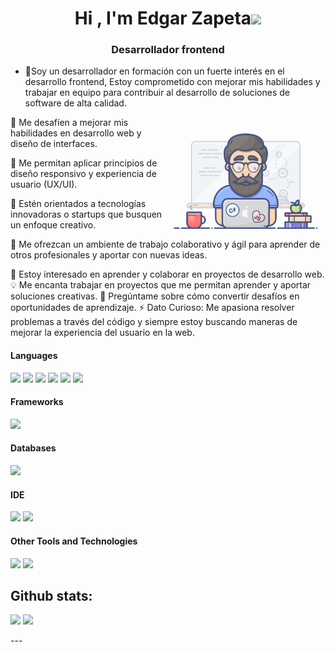 <h1 align="center">Hi , I'm Edgar Zapeta<img src="https://media.giphy.com/media/hvRJCLFzcasrR4ia7z/giphy.gif" width="35"></h1>
<h3 font-size="20" align="center">Desarrollador frontend</h3>


- 🌱Soy un desarrollador en formación con un fuerte interés en el desarrollo frontend, Estoy comprometido con mejorar mis habilidades y trabajar en equipo para contribuir al desarrollo de soluciones de software de alta calidad.

   <img align="right" style="width:16rem; height:auto" src="https://raw.githubusercontent.com/Elanza-48/Elanza-48/41a4790484e268102dfdab2b7c59d440d3ffafab/resources/img/geek.gif"/>

🚀 Me desafíen a mejorar mis habilidades en desarrollo web y diseño de interfaces.

🎨 Me permitan aplicar principios de diseño responsivo y experiencia de usuario (UX/UI).

🌟 Estén orientados a tecnologías innovadoras o startups que busquen un enfoque creativo.

🤝 Me ofrezcan un ambiente de trabajo colaborativo y ágil para aprender de otros profesionales y aportar con nuevas ideas.

🔧 Estoy interesado en aprender y colaborar en proyectos de desarrollo web.
💡 Me encanta trabajar en proyectos que me permitan aprender y aportar soluciones creativas.
💬 Pregúntame sobre cómo convertir desafíos en oportunidades de aprendizaje.
⚡ Dato Curioso: Me apasiona resolver problemas a través del código y siempre estoy buscando maneras de mejorar la experiencia del usuario en la web.
<h4> Languages </h4>
<span> 
  <img src="https://img.shields.io/badge/HTML5-E34F26?style=for-the-badge&logo=html5&logoColor=white">
  <img src="https://img.shields.io/badge/CSS3-1572B6?style=for-the-badge&logo=css3&logoColor=white">
  <img src="https://img.shields.io/badge/JavaScript-F7DF1E?style=for-the-badge&logo=javascript&logoColor=black">
  <img src="https://img.shields.io/badge/Java-ED8B00?style=for-the-badge&logo=java&logoColor=white">
  <img src="https://img.shields.io/badge/C-00599C?style=for-the-badge&logo=c&logoColor=white">
  <img src="https://img.shields.io/badge/PHP-777BB4?style=for-the-badge&logo=php&logoColor=white">
</span>

<h4> Frameworks </h4>
<span>
  <img src="https://img.shields.io/badge/Bootstrap-563D7C?style=for-the-badge&logo=bootstrap&logoColor=white">
</span>

<h4> Databases </h4>
<span>
  <img src="https://img.shields.io/badge/MySQL-00000F?style=for-the-badge&logo=mysql&logoColor=white">
</span>

<h4> IDE </h4>
<span>
<img src="https://img.shields.io/badge/Android_Studio-3DDC84?style=for-the-badge&logo=android-studio&logoColor=white">
<img src="https://img.shields.io/badge/Visual_Studio_Code-0078D4?style=for-the-badge&logo=visual%20studio%20code&logoColor=white">


<h4> Other Tools and Technologies </h4>
<span>
  <img src="https://img.shields.io/badge/Git-F05032?style=for-the-badge&logo=git&logoColor=white">
  <img src="https://img.shields.io/badge/Xampp-F37623?style=for-the-badge&logo=xampp&logoColor=white">

</span>
<h2>Github stats:</h2> 

[![](https://github-readme-stats.vercel.app/api?username=EdgarZmendoza&show_icons=true&theme=tokyonight&hide_border=true&locale=en)](https://github.com/Elanza-48)
[![](https://github-readme-streak-stats.herokuapp.com/?user=EdgarZmendoza&theme=material-palenight)](https://github.com/Elanza-48)
</div>
---
